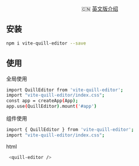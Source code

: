 <p align="center">
  <!-- 🔥 <a href="https://">文档网站（国内）</a>
  &nbsp;
  &nbsp; -->
  🇨🇳 <a href="./README.md">英文版介绍</a>
</p>


## 安装

```bash
npm i vite-quill-editor --save
```

## 使用

全局使用

```bash
import QuillEditor from 'vite-quill-editor';
import "vite-quill-editor/index.css";
const app = createApp(App);
app.use(QuillEditor).mount('#app')
```

组件使用

```bash
import { QuillEditor } from 'vite-quill-editor';
import "vite-quill-editor/index.css";
```

html

```bash
 <quill-editor />
```